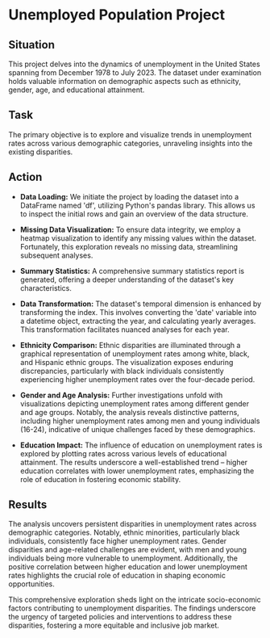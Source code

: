 # Unemployed Population Project

## Situation
This project delves into the dynamics of unemployment in the United States spanning from December 1978 to July 2023. The dataset under examination holds valuable information on demographic aspects such as ethnicity, gender, age, and educational attainment.

## Task
The primary objective is to explore and visualize trends in unemployment rates across various demographic categories, unraveling insights into the existing disparities.

## Action
- **Data Loading:**
  We initiate the project by loading the dataset into a DataFrame named 'df', utilizing Python's pandas library. This allows us to inspect the initial rows and gain an overview of the data structure.

- **Missing Data Visualization:**
  To ensure data integrity, we employ a heatmap visualization to identify any missing values within the dataset. Fortunately, this exploration reveals no missing data, streamlining subsequent analyses.

- **Summary Statistics:**
  A comprehensive summary statistics report is generated, offering a deeper understanding of the dataset's key characteristics.

- **Data Transformation:**
  The dataset's temporal dimension is enhanced by transforming the index. This involves converting the 'date' variable into a datetime object, extracting the year, and calculating yearly averages. This transformation facilitates nuanced analyses for each year.

- **Ethnicity Comparison:**
  Ethnic disparities are illuminated through a graphical representation of unemployment rates among white, black, and Hispanic ethnic groups. The visualization exposes enduring discrepancies, particularly with black individuals consistently experiencing higher unemployment rates over the four-decade period.

- **Gender and Age Analysis:**
  Further investigations unfold with visualizations depicting unemployment rates among different gender and age groups. Notably, the analysis reveals distinctive patterns, including higher unemployment rates among men and young individuals (16-24), indicative of unique challenges faced by these demographics.

- **Education Impact:**
  The influence of education on unemployment rates is explored by plotting rates across various levels of educational attainment. The results underscore a well-established trend – higher education correlates with lower unemployment rates, emphasizing the role of education in fostering economic stability.

## Results
The analysis uncovers persistent disparities in unemployment rates across demographic categories. Notably, ethnic minorities, particularly black individuals, consistently face higher unemployment rates. Gender disparities and age-related challenges are evident, with men and young individuals being more vulnerable to unemployment. Additionally, the positive correlation between higher education and lower unemployment rates highlights the crucial role of education in shaping economic opportunities.

This comprehensive exploration sheds light on the intricate socio-economic factors contributing to unemployment disparities. The findings underscore the urgency of targeted policies and interventions to address these disparities, fostering a more equitable and inclusive job market.
